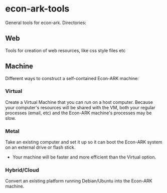 # econ-ark-tools
General tools for econ-ark. Directories:

## Web

Tools for creation of web resources, like css style files etc

## Machine

Different ways to construct a self-contained Econ-ARK machine:

### Virtual

Create a Virtual Machine that you can run on a host computer. Because your computer's resources will be shared with the VM, both your regular processes (email, etc) and the Econ-ARK machine's processes may be slow.

### Metal

Take an existing computer and set it up so it can boot the Econ-ARK system on an external drive or flash stick. 
   * Your machine will be faster and more efficient than the Virtual option. 

### Hybrid/Cloud

Convert an existing platform running Debian/Ubuntu into the Econ-ARK machine.


